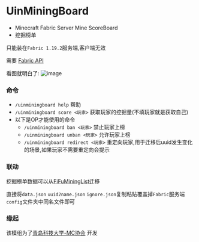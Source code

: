 # UinMiningBoard
- Minecraft Fabric Server Mine ScoreBoard
- 挖掘榜单


只能装在`Fabric 1.19.2`服务端,客户端无效

需要 [Fabric API](https://www.mcmod.cn/class/3124.html)

看图就明白了:
![image](https://user-images.githubusercontent.com/68675068/226177277-ec0f71b0-e637-4105-9129-688a659f4015.png)

### 命令
- `/uinminingboard help` 帮助
- `/uinminingboard score <玩家>` 获取玩家的挖掘量(不填玩家就是获取自己)
- 以下是OP才能使用的命令
  - `/uinminingboard ban <玩家>` 禁止玩家上榜
  - `/uinminingboard unban <玩家>` 允许玩家上榜
  - `/uinminingboard redirect <玩家>` 重定向玩家,用于迁移后uuid发生变化的场景,如果玩家不需要重定向会提示
### 联动
挖掘榜单数据可以从[FiFuMiningList](https://github.com/Core2002/MiningList)迁移

直接将`data.json` `uuid2name.json` `ignore.json`复制粘贴覆盖掉`Fabric`服务端`config`文件夹中同名文件即可
### 缘起
该模组为了[青岛科技大学-MC协会](https://skin.qustmc.cn/) 开发
